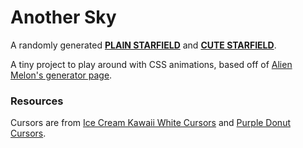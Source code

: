 # Another Sky

A randomly generated **[PLAIN STARFIELD](https://sielmm.github.io/Another_Sky/starfield.html)** and **[CUTE STARFIELD](https://sielmm.github.io/Another_Sky/cute_starfield.html)**.

A tiny project to play around with CSS animations, based off of [Alien Melon's generator page](http://generators.alienmelon.com/).

### Resources
Cursors are from [Ice Cream Kawaii White Cursors](http://www.rw-designer.com/cursor-set/ice-cream-kawaii-white) and [Purple Donut Cursors](http://www.rw-designer.com/cursor-set/purple-donut).
